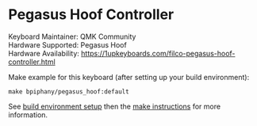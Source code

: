 Pegasus Hoof Controller
===

Keyboard Maintainer: QMK Community  
Hardware Supported: Pegasus Hoof  
Hardware Availability: https://1upkeyboards.com/filco-pegasus-hoof-controller.html

Make example for this keyboard (after setting up your build environment):

    make bpiphany/pegasus_hoof:default

See [build environment setup](https://docs.qmk.fm/build_environment_setup.html) then the [make instructions](https://docs.qmk.fm/make_instructions.html) for more information.
